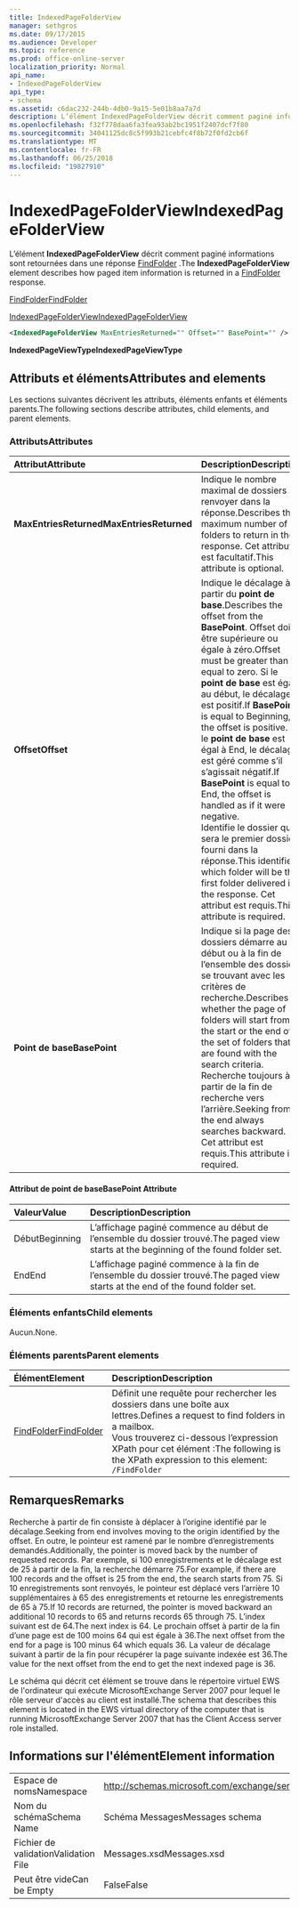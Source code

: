 ```yaml
---
title: IndexedPageFolderView
manager: sethgros
ms.date: 09/17/2015
ms.audience: Developer
ms.topic: reference
ms.prod: office-online-server
localization_priority: Normal
api_name:
- IndexedPageFolderView
api_type:
- schema
ms.assetid: c6dac232-244b-4db0-9a15-5e01b8aa7a7d
description: L’élément IndexedPageFolderView décrit comment paginé informations sont retournées dans une réponse FindFolder.
ms.openlocfilehash: f32f778daa6fa3fea93ab2bc1951f2407dcf7f80
ms.sourcegitcommit: 34041125dc8c5f993b21cebfc4f8b72f0fd2cb6f
ms.translationtype: MT
ms.contentlocale: fr-FR
ms.lasthandoff: 06/25/2018
ms.locfileid: "19827910"
---
```

# <a name="indexedpagefolderview"></a><span data-ttu-id="5fe51-103">IndexedPageFolderView</span><span class="sxs-lookup"><span data-stu-id="5fe51-103">IndexedPageFolderView</span></span>

<span data-ttu-id="5fe51-104">L’élément **IndexedPageFolderView** décrit comment paginé informations sont retournées dans une réponse [FindFolder](findfolder.md) .</span><span class="sxs-lookup"><span data-stu-id="5fe51-104">The **IndexedPageFolderView** element describes how paged item information is returned in a [FindFolder](findfolder.md) response.</span></span> 
  
[<span data-ttu-id="5fe51-105">FindFolder</span><span class="sxs-lookup"><span data-stu-id="5fe51-105">FindFolder</span></span>](findfolder.md)
  
[<span data-ttu-id="5fe51-106">IndexedPageFolderView</span><span class="sxs-lookup"><span data-stu-id="5fe51-106">IndexedPageFolderView</span></span>](indexedpagefolderview.md)
  
```xml
<IndexedPageFolderView MaxEntriesReturned="" Offset="" BasePoint="" />
```

 <span data-ttu-id="5fe51-107">**IndexedPageViewType**</span><span class="sxs-lookup"><span data-stu-id="5fe51-107">**IndexedPageViewType**</span></span>
## <a name="attributes-and-elements"></a><span data-ttu-id="5fe51-108">Attributs et éléments</span><span class="sxs-lookup"><span data-stu-id="5fe51-108">Attributes and elements</span></span>

<span data-ttu-id="5fe51-109">Les sections suivantes décrivent les attributs, éléments enfants et éléments parents.</span><span class="sxs-lookup"><span data-stu-id="5fe51-109">The following sections describe attributes, child elements, and parent elements.</span></span>
  
### <a name="attributes"></a><span data-ttu-id="5fe51-110">Attributs</span><span class="sxs-lookup"><span data-stu-id="5fe51-110">Attributes</span></span>

|<span data-ttu-id="5fe51-111">**Attribut**</span><span class="sxs-lookup"><span data-stu-id="5fe51-111">**Attribute**</span></span>|<span data-ttu-id="5fe51-112">**Description**</span><span class="sxs-lookup"><span data-stu-id="5fe51-112">**Description**</span></span>|
|:-----|:-----|
|<span data-ttu-id="5fe51-113">**MaxEntriesReturned**</span><span class="sxs-lookup"><span data-stu-id="5fe51-113">**MaxEntriesReturned**</span></span> <br/> |<span data-ttu-id="5fe51-114">Indique le nombre maximal de dossiers à renvoyer dans la réponse.</span><span class="sxs-lookup"><span data-stu-id="5fe51-114">Describes the maximum number of folders to return in the response.</span></span> <span data-ttu-id="5fe51-115">Cet attribut est facultatif.</span><span class="sxs-lookup"><span data-stu-id="5fe51-115">This attribute is optional.</span></span>  <br/> |
|<span data-ttu-id="5fe51-116">**Offset**</span><span class="sxs-lookup"><span data-stu-id="5fe51-116">**Offset**</span></span> <br/> |<span data-ttu-id="5fe51-117">Indique le décalage à partir du **point de base**.</span><span class="sxs-lookup"><span data-stu-id="5fe51-117">Describes the offset from the **BasePoint**.</span></span> <span data-ttu-id="5fe51-118">Offset doit être supérieure ou égale à zéro.</span><span class="sxs-lookup"><span data-stu-id="5fe51-118">Offset must be greater than or equal to zero.</span></span> <span data-ttu-id="5fe51-119">Si le **point de base** est égal au début, le décalage est positif.</span><span class="sxs-lookup"><span data-stu-id="5fe51-119">If **BasePoint** is equal to Beginning, the offset is positive.</span></span> <span data-ttu-id="5fe51-120">Si le **point de base** est égal à End, le décalage est géré comme s’il s’agissait négatif.</span><span class="sxs-lookup"><span data-stu-id="5fe51-120">If **BasePoint** is equal to End, the offset is handled as if it were negative.</span></span>  <br/> <span data-ttu-id="5fe51-121">Identifie le dossier qui sera le premier dossier fourni dans la réponse.</span><span class="sxs-lookup"><span data-stu-id="5fe51-121">This identifies which folder will be the first folder delivered in the response.</span></span> <span data-ttu-id="5fe51-122">Cet attribut est requis.</span><span class="sxs-lookup"><span data-stu-id="5fe51-122">This attribute is required.</span></span>  <br/> |
|<span data-ttu-id="5fe51-123">**Point de base**</span><span class="sxs-lookup"><span data-stu-id="5fe51-123">**BasePoint**</span></span> <br/> |<span data-ttu-id="5fe51-124">Indique si la page des dossiers démarre au début ou à la fin de l’ensemble des dossiers se trouvant avec les critères de recherche.</span><span class="sxs-lookup"><span data-stu-id="5fe51-124">Describes whether the page of folders will start from the start or the end of the set of folders that are found with the search criteria.</span></span> <span data-ttu-id="5fe51-125">Recherche toujours à partir de la fin de recherche vers l’arrière.</span><span class="sxs-lookup"><span data-stu-id="5fe51-125">Seeking from the end always searches backward.</span></span> <span data-ttu-id="5fe51-126">Cet attribut est requis.</span><span class="sxs-lookup"><span data-stu-id="5fe51-126">This attribute is required.</span></span>  <br/> |
   
#### <a name="basepoint-attribute"></a><span data-ttu-id="5fe51-127">Attribut de point de base</span><span class="sxs-lookup"><span data-stu-id="5fe51-127">BasePoint Attribute</span></span>

|<span data-ttu-id="5fe51-128">**Valeur**</span><span class="sxs-lookup"><span data-stu-id="5fe51-128">**Value**</span></span>|<span data-ttu-id="5fe51-129">**Description**</span><span class="sxs-lookup"><span data-stu-id="5fe51-129">**Description**</span></span>|
|:-----|:-----|
|<span data-ttu-id="5fe51-130">Début</span><span class="sxs-lookup"><span data-stu-id="5fe51-130">Beginning</span></span>  <br/> |<span data-ttu-id="5fe51-131">L’affichage paginé commence au début de l’ensemble du dossier trouvé.</span><span class="sxs-lookup"><span data-stu-id="5fe51-131">The paged view starts at the beginning of the found folder set.</span></span>  <br/> |
|<span data-ttu-id="5fe51-132">End</span><span class="sxs-lookup"><span data-stu-id="5fe51-132">End</span></span>  <br/> |<span data-ttu-id="5fe51-133">L’affichage paginé commence à la fin de l’ensemble du dossier trouvé.</span><span class="sxs-lookup"><span data-stu-id="5fe51-133">The paged view starts at the end of the found folder set.</span></span>  <br/> |
   
### <a name="child-elements"></a><span data-ttu-id="5fe51-134">Éléments enfants</span><span class="sxs-lookup"><span data-stu-id="5fe51-134">Child elements</span></span>

<span data-ttu-id="5fe51-135">Aucun.</span><span class="sxs-lookup"><span data-stu-id="5fe51-135">None.</span></span>
  
### <a name="parent-elements"></a><span data-ttu-id="5fe51-136">Éléments parents</span><span class="sxs-lookup"><span data-stu-id="5fe51-136">Parent elements</span></span>

|<span data-ttu-id="5fe51-137">**Élément**</span><span class="sxs-lookup"><span data-stu-id="5fe51-137">**Element**</span></span>|<span data-ttu-id="5fe51-138">**Description**</span><span class="sxs-lookup"><span data-stu-id="5fe51-138">**Description**</span></span>|
|:-----|:-----|
|[<span data-ttu-id="5fe51-139">FindFolder</span><span class="sxs-lookup"><span data-stu-id="5fe51-139">FindFolder</span></span>](findfolder.md) <br/> |<span data-ttu-id="5fe51-140">Définit une requête pour rechercher les dossiers dans une boîte aux lettres.</span><span class="sxs-lookup"><span data-stu-id="5fe51-140">Defines a request to find folders in a mailbox.</span></span>  <br/> <span data-ttu-id="5fe51-141">Vous trouverez ci-dessous l’expression XPath pour cet élément :</span><span class="sxs-lookup"><span data-stu-id="5fe51-141">The following is the XPath expression to this element:</span></span>  <br/>  `/FindFolder` <br/> |
   
## <a name="remarks"></a><span data-ttu-id="5fe51-142">Remarques</span><span class="sxs-lookup"><span data-stu-id="5fe51-142">Remarks</span></span>

<span data-ttu-id="5fe51-143">Recherche à partir de fin consiste à déplacer à l’origine identifié par le décalage.</span><span class="sxs-lookup"><span data-stu-id="5fe51-143">Seeking from end involves moving to the origin identified by the offset.</span></span> <span data-ttu-id="5fe51-144">En outre, le pointeur est ramené par le nombre d’enregistrements demandés.</span><span class="sxs-lookup"><span data-stu-id="5fe51-144">Additionally, the pointer is moved back by the number of requested records.</span></span> <span data-ttu-id="5fe51-145">Par exemple, si 100 enregistrements et le décalage est de 25 à partir de la fin, la recherche démarre 75.</span><span class="sxs-lookup"><span data-stu-id="5fe51-145">For example, if there are 100 records and the offset is 25 from the end, the search starts from 75.</span></span> <span data-ttu-id="5fe51-146">Si 10 enregistrements sont renvoyés, le pointeur est déplacé vers l’arrière 10 supplémentaires à 65 des enregistrements et retourne les enregistrements de 65 à 75.</span><span class="sxs-lookup"><span data-stu-id="5fe51-146">If 10 records are returned, the pointer is moved backward an additional 10 records to 65 and returns records 65 through 75.</span></span> <span data-ttu-id="5fe51-147">L’index suivant est de 64.</span><span class="sxs-lookup"><span data-stu-id="5fe51-147">The next index is 64.</span></span> <span data-ttu-id="5fe51-148">Le prochain offset à partir de la fin d’une page est de 100 moins 64 qui est égale à 36.</span><span class="sxs-lookup"><span data-stu-id="5fe51-148">The next offset from the end for a page is 100 minus 64 which equals 36.</span></span> <span data-ttu-id="5fe51-149">La valeur de décalage suivant à partir de la fin pour récupérer la page suivante indexée est 36.</span><span class="sxs-lookup"><span data-stu-id="5fe51-149">The value for the next offset from the end to get the next indexed page is 36.</span></span>
  
<span data-ttu-id="5fe51-150">Le schéma qui décrit cet élément se trouve dans le répertoire virtuel EWS de l'ordinateur qui exécute MicrosoftExchange Server 2007 pour lequel le rôle serveur d'accès au client est installé.</span><span class="sxs-lookup"><span data-stu-id="5fe51-150">The schema that describes this element is located in the EWS virtual directory of the computer that is running MicrosoftExchange Server 2007 that has the Client Access server role installed.</span></span>
  
## <a name="element-information"></a><span data-ttu-id="5fe51-151">Informations sur l'élément</span><span class="sxs-lookup"><span data-stu-id="5fe51-151">Element information</span></span>

|||
|:-----|:-----|
|<span data-ttu-id="5fe51-152">Espace de noms</span><span class="sxs-lookup"><span data-stu-id="5fe51-152">Namespace</span></span>  <br/> |http://schemas.microsoft.com/exchange/services/2006/messages  <br/> |
|<span data-ttu-id="5fe51-153">Nom du schéma</span><span class="sxs-lookup"><span data-stu-id="5fe51-153">Schema Name</span></span>  <br/> |<span data-ttu-id="5fe51-154">Schéma Messages</span><span class="sxs-lookup"><span data-stu-id="5fe51-154">Messages schema</span></span>  <br/> |
|<span data-ttu-id="5fe51-155">Fichier de validation</span><span class="sxs-lookup"><span data-stu-id="5fe51-155">Validation File</span></span>  <br/> |<span data-ttu-id="5fe51-156">Messages.xsd</span><span class="sxs-lookup"><span data-stu-id="5fe51-156">Messages.xsd</span></span>  <br/> |
|<span data-ttu-id="5fe51-157">Peut être vide</span><span class="sxs-lookup"><span data-stu-id="5fe51-157">Can be Empty</span></span>  <br/> |<span data-ttu-id="5fe51-158">False</span><span class="sxs-lookup"><span data-stu-id="5fe51-158">False</span></span>  <br/> |
   

